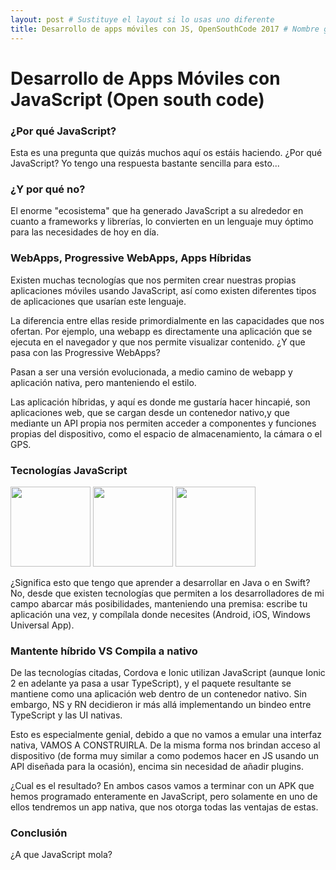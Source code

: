 ```yaml
---
layout: post # Sustituye el layout si lo usas uno diferente
title: Desarrollo de apps móviles con JS, OpenSouthCode 2017 # Nombre generado automáticamente
---
```


# Desarrollo de Apps Móviles con JavaScript (Open south code)

### ¿Por qué JavaScript?

Esta es una pregunta que quizás muchos aquí os estáis haciendo. ¿Por qué JavaScript? 
Yo tengo una respuesta bastante sencilla para esto...

### ¿Y por qué no?

El enorme "ecosistema" que ha generado JavaScript a su alrededor en cuanto a frameworks
y librerías, lo convierten en un lenguaje muy óptimo para las necesidades de hoy en día.

### WebApps, Progressive WebApps, Apps Híbridas

Existen muchas tecnologías que nos permiten crear nuestras propias aplicaciones móviles usando JavaScript,
así como existen diferentes tipos de aplicaciones que usarían este lenguaje.

La diferencia entre ellas reside primordialmente en las capacidades que nos ofertan. 
Por ejemplo, una webapp es directamente una aplicación que se ejecuta en el navegador 
y que nos permite visualizar contenido. ¿Y que pasa con las Progressive WebApps? 

Pasan a ser una versión evolucionada, a medio camino de webapp y aplicación nativa,
pero manteniendo el estilo.

Las aplicación híbridas, y aquí es donde me gustaría hacer hincapié, son aplicaciones
web, que se cargan desde un contenedor nativo,y que mediante un API propia nos permiten
acceder a componentes y funciones propias del dispositivo, como el espacio de almacenamiento,
la cámara o el GPS.

### Tecnologías JavaScript

<img src="https://cordova.apache.org/static/img/cordova_256.png" width="128"/>
<img src="https://s3.amazonaws.com/media-p.slid.es/uploads/546188/images/3310465/ionic.png" width="128"/>
<img src="https://docs.nativescript.org/img/cli-getting-started/angular/chapter0/NativeScript_logo.png" width="128"/>

¿Significa esto que tengo que aprender a desarrollar en Java o en Swift? 
No, desde que existen tecnologías que permiten a los desarrolladores de mi campo
abarcar más posibilidades, manteniendo una premisa: escribe tu aplicación una vez,
y compílala donde necesites (Android, iOS, Windows Universal App).

### Mantente híbrido VS Compila a nativo

De las tecnologías citadas, Cordova e Ionic utilizan JavaScript (aunque Ionic 2 en adelante ya pasa a usar TypeScript), y el paquete resultante se mantiene como una aplicación web dentro de un contenedor nativo. Sin embargo, NS y RN decidieron ir más allá implementando un bindeo entre TypeScript y las UI nativas.

Esto es especialmente genial, debido a que no vamos a emular una interfaz nativa, VAMOS A CONSTRUIRLA. De la misma forma nos brindan acceso al dispositivo (de forma muy similar a como podemos hacer en JS usando un API diseñada para la ocasión), encima sin necesidad de añadir plugins.

¿Cual es el resultado? En ambos casos vamos a terminar con un APK que hemos programado enteramente en JavaScript, pero solamente en uno de ellos tendremos un app nativa, que nos otorga todas las ventajas de estas.

### Conclusión

¿A que JavaScript mola?
